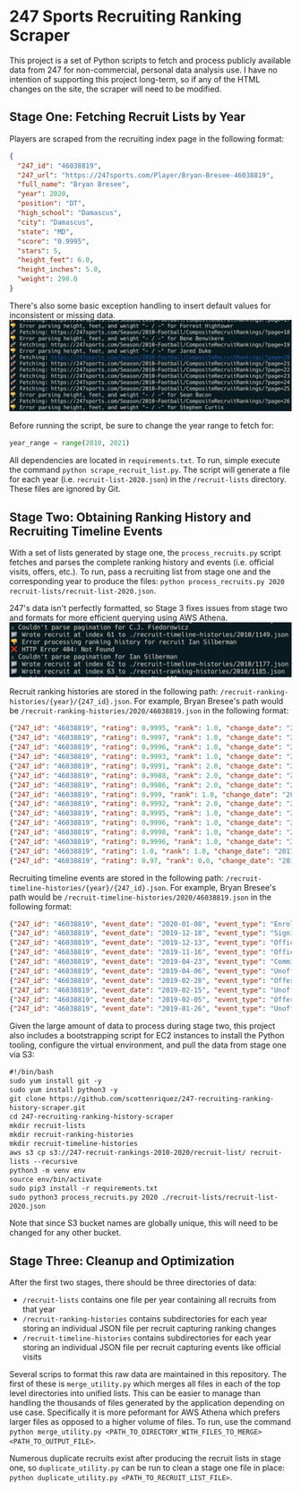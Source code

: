 # 247 Sports Recruiting Ranking Scraper
This project is a set of Python scripts to fetch and process publicly available data from 247 for non-commercial, personal data analysis use. I have no intention of supporting this project long-term, so if any of the HTML changes on the site, the scraper will need to be modified.

## Stage One: Fetching Recruit Lists by Year
Players are scraped from the recruiting index page in the following format:
```json
{
  "247_id": "46038819",
  "247_url": "https://247sports.com/Player/Bryan-Bresee-46038819",
  "full_name": "Bryan Bresee",
  "year": 2020,
  "position": "DT",
  "high_school": "Damascus",
  "city": "Damascus",
  "state": "MD",
  "score": "0.9995",
  "stars": 5,
  "height_feet": 6.0,
  "height_inches": 5.0,
  "weight": 290.0
}
``` 
There's also some basic exception handling to insert default values for inconsistent or missing data.
![Error handling](screenshots/recruit-list-error-handling.png)

Before running the script, be sure to change the year range to fetch for:
```python
year_range = range(2010, 2021)
```

All dependencies are located in `requirements.txt`. To run, simple execute the command `python scrape_recruit_list.py`. The script will generate a file for each year (i.e. `recruit-list-2020.json`) in the `/recruit-lists` directory. These files are ignored by Git.

## Stage Two: Obtaining Ranking History and Recruiting Timeline Events
With a set of lists generated by stage one, the `process_recruits.py` script fetches and parses the complete ranking history and events (i.e. official visits, offers, etc.). To run, pass a recruiting list from stage one and the corresponding year to produce the files: `python process_recruits.py 2020 recruit-lists/recruit-list-2020.json`.

247's data isn't perfectly formatted, so Stage 3 fixes issues from stage two and formats for more efficient querying using AWS Athena.
![Error handling](screenshots/process-recruits-error-handling.png)

Recruit ranking histories are stored in the following path: `/recruit-ranking-histories/{year}/{247_id}.json`. For example, Bryan Bresee's path would be `/recruit-ranking-histories/2020/46038819.json` in the following format:
```json
{"247_id": "46038819", "rating": 0.9995, "rank": 1.0, "change_date": "2020-01-31", "delta": -0.0002, "delta_inception_value": 0.0295}
{"247_id": "46038819", "rating": 0.9997, "rank": 1.0, "change_date": "2019-12-15", "delta": 0.0001, "delta_inception_value": 0.0297}
{"247_id": "46038819", "rating": 0.9996, "rank": 1.0, "change_date": "2019-10-15", "delta": 0.0002, "delta_inception_value": 0.0296}
{"247_id": "46038819", "rating": 0.9993, "rank": 1.0, "change_date": "2019-08-15", "delta": 0.0003, "delta_inception_value": 0.0293}
{"247_id": "46038819", "rating": 0.9991, "rank": 2.0, "change_date": "2019-07-31", "delta": 0.0002, "delta_inception_value": 0.0291}
{"247_id": "46038819", "rating": 0.9988, "rank": 2.0, "change_date": "2019-06-15", "delta": 0.0003, "delta_inception_value": 0.0288}
{"247_id": "46038819", "rating": 0.9986, "rank": 2.0, "change_date": "2019-04-30", "delta": -0.0004, "delta_inception_value": 0.0286}
{"247_id": "46038819", "rating": 0.999, "rank": 1.0, "change_date": "2019-02-28", "delta": -0.0001, "delta_inception_value": 0.029}
{"247_id": "46038819", "rating": 0.9992, "rank": 2.0, "change_date": "2019-02-15", "delta": -0.0003, "delta_inception_value": 0.0292}
{"247_id": "46038819", "rating": 0.9995, "rank": 1.0, "change_date": "2018-12-15", "delta": -0.0001, "delta_inception_value": 0.0295}
{"247_id": "46038819", "rating": 0.9996, "rank": 1.0, "change_date": "2018-08-31", "delta": -0.0001, "delta_inception_value": 0.0296}
{"247_id": "46038819", "rating": 0.9998, "rank": 1.0, "change_date": "2018-07-31", "delta": 0.0001, "delta_inception_value": 0.0298}
{"247_id": "46038819", "rating": 0.9996, "rank": 1.0, "change_date": "2018-06-26", "delta": -0.0004, "delta_inception_value": 0.0296}
{"247_id": "46038819", "rating": 1.0, "rank": 1.0, "change_date": "2017-11-30", "delta": 0.03, "delta_inception_value": 0.03}
{"247_id": "46038819", "rating": 0.97, "rank": 0.0, "change_date": "2015-08-10", "delta": 0.0, "delta_inception_value": 0.0}
```

Recruiting timeline events are stored in the following path: `/recruit-timeline-histories/{year}/{247_id}.json`. For example, Bryan Bresee's path would be `/recruit-timeline-histories/2020/46038819.json` in the following format:
```json
{"247_id": "46038819", "event_date": "2020-01-08", "event_type": "Enrollment", "event_description": "Bryan Bresee enrolls at Clemson Tigers"}
{"247_id": "46038819", "event_date": "2019-12-18", "event_type": "Signing", "event_description": "Bryan Bresee signs letter of intent to Clemson Tigers"}
{"247_id": "46038819", "event_date": "2019-12-13", "event_type": "Official Visit", "event_description": "Bryan Bresee officially visits Clemson Tigers"}
{"247_id": "46038819", "event_date": "2019-11-16", "event_type": "Official Visit", "event_description": "Bryan Bresee officially visits Clemson Tigers"}
{"247_id": "46038819", "event_date": "2019-04-23", "event_type": "Commitment", "event_description": "Bryan Bresee commits to Clemson Tigers"}
{"247_id": "46038819", "event_date": "2019-04-06", "event_type": "Unofficial Visit", "event_description": "Bryan Bresee unofficially visits Clemson Tigers"}
{"247_id": "46038819", "event_date": "2019-02-28", "event_type": "Offer", "event_description": "Georgia Tech Yellow Jackets offer Bryan Bresee"}
{"247_id": "46038819", "event_date": "2019-02-15", "event_type": "Unofficial Visit", "event_description": "Bryan Bresee unofficially visits Georgia Bulldogs"}
{"247_id": "46038819", "event_date": "2019-02-05", "event_type": "Offer", "event_description": "Miami Hurricanes offer Bryan Bresee"}
{"247_id": "46038819", "event_date": "2019-01-26", "event_type": "Unofficial Visit", "event_description": "Bryan Bresee unofficially visits Clemson Tigers"}
```

Given the large amount of data to process during stage two, this project also includes a bootstrapping script for EC2 instances to install the Python tooling, configure the virtual environment, and pull the data from stage one via S3:
```shell script
#!/bin/bash
sudo yum install git -y
sudo yum install python3 -y
git clone https://github.com/scottenriquez/247-recruiting-ranking-history-scraper.git
cd 247-recruiting-ranking-history-scraper
mkdir recruit-lists
mkdir recruit-ranking-histories
mkdir recruit-timeline-histories
aws s3 cp s3://247-recruit-rankings-2010-2020/recruit-list/ recruit-lists --recursive
python3 -m venv env
source env/bin/activate
sudo pip3 install -r requirements.txt
sudo python3 process_recruits.py 2020 ./recruit-lists/recruit-list-2020.json
```

Note that since S3 bucket names are globally unique, this will need to be changed for any other bucket.

## Stage Three: Cleanup and Optimization
After the first two stages, there should be three directories of data:
- `/recruit-lists` contains one file per year containing all recruits from that year
- `/recruit-ranking-histories` contains subdirectories for each year storing an individual JSON file per recruit capturing ranking changes
- `/recruit-timeline-histories` contains subdirectories for each year storing an individual JSON file per recruit capturing events like official visits

Several scrips to format this raw data are maintained in this repository. The first of these is `merge_utility.py` which merges all files in each of the top level directories into unified lists. This can be easier to manage than handling the thousands of files generated by the application depending on use case. Specifically it is more peformant for AWS Athena which prefers larger files as opposed to a higher volume of files. To run, use the command `python merge_utility.py <PATH_TO_DIRECTORY_WITH_FILES_TO_MERGE> <PATH_TO_OUTPUT_FILE>`.

Numerous duplicate recruits exist after producing the recruit lists in stage one, so `duplicate_utility.py` can be run to clean a stage one file in place: `python duplicate_utility.py <PATH_TO_RECRUIT_LIST_FILE>`.